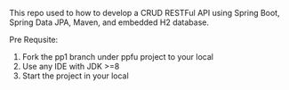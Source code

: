This repo used to how to develop a CRUD RESTFul API using Spring Boot, Spring Data JPA, Maven, and embedded H2 database.

Pre Requsite:

1. Fork the pp1 branch under ppfu project to your local
2. Use any IDE with JDK >=8
3. Start the project in your local

 